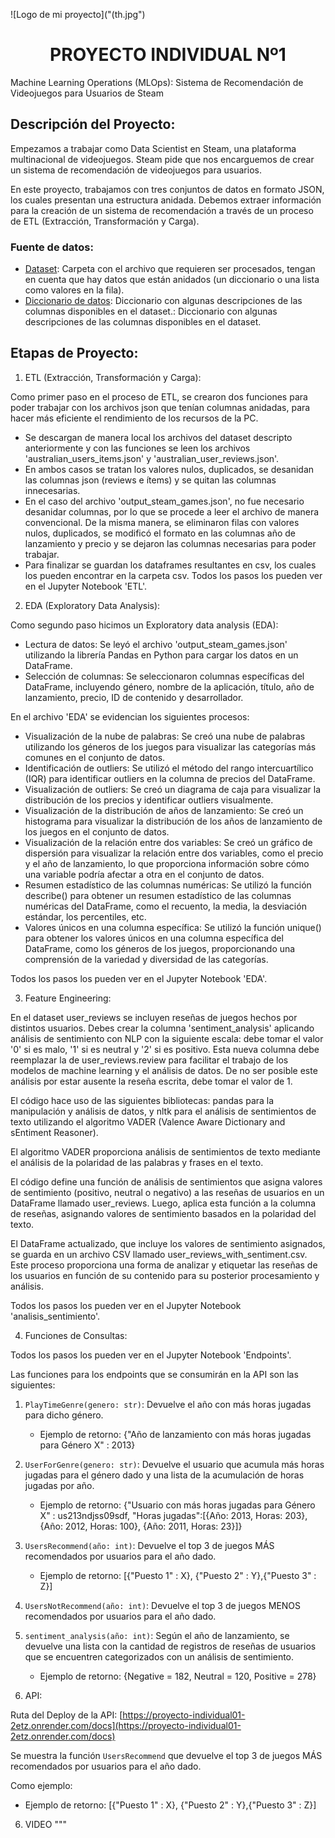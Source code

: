 ![Logo de mi proyecto]("(th.jpg")


   
# <h1 align=center> **PROYECTO INDIVIDUAL Nº1** </h1>

Machine Learning Operations (MLOps): Sistema de Recomendación de Videojuegos para Usuarios de Steam

## Descripción del Proyecto:

Empezamos a trabajar como Data Scientist en Steam, una plataforma multinacional de videojuegos. Steam pide que nos encarguemos de crear un sistema de recomendación de videojuegos para usuarios.

En este proyecto, trabajamos con tres conjuntos de datos en formato JSON, los cuales presentan una estructura anidada. Debemos extraer información para la creación de un sistema de recomendación a través de un proceso de ETL (Extracción, Transformación y Carga).

### Fuente de datos:

- [Dataset](https://drive.google.com/drive/folders/1HqBG2-sUkz_R3h1dZU5F2uAzpRn7BSpj): Carpeta con el archivo que requieren ser procesados, tengan en cuenta que hay datos que están anidados (un diccionario o una lista como valores en la fila).
- [Diccionario de datos](https://docs.google.com/spreadsheets/d/1-t9HLzLHIGXvliq56UE_gMaWBVTPfrlTf2D9uAtLGrk/edit?usp=drive_link): Diccionario con algunas descripciones de las columnas disponibles en el dataset.: Diccionario con algunas descripciones de las columnas disponibles en el dataset.

## Etapas de Proyecto:

1. ETL (Extracción, Transformación y Carga):

Como primer paso en el proceso de ETL, se crearon dos funciones para poder trabajar con los archivos json que tenían columnas anidadas, para hacer más eficiente el rendimiento de los recursos de la PC.

- Se descargan de manera local los archivos del dataset descripto anteriormente y con las funciones se leen los archivos 'australian_users_items.json' y 'australian_user_reviews.json'.
- En ambos casos se tratan los valores nulos, duplicados, se desanidan las columnas json (reviews e ítems) y se quitan las columnas innecesarias.
- En el caso del archivo 'output_steam_games.json', no fue necesario desanidar columnas, por lo que se procede a leer el archivo de manera convencional. De la misma manera, se eliminaron filas con valores nulos, duplicados, se modificó el formato en las columnas año de lanzamiento y precio y se dejaron las columnas necesarias para poder trabajar.
- Para finalizar se guardan los dataframes resultantes en csv, los cuales los pueden encontrar en la carpeta csv. Todos los pasos los pueden ver en el Jupyter Notebook 'ETL'.

2. EDA (Exploratory Data Analysis):

Como segundo paso hicimos un Exploratory data analysis (EDA):

- Lectura de datos: Se leyó el archivo 'output_steam_games.json' utilizando la librería Pandas en Python para cargar los datos en un DataFrame.
- Selección de columnas: Se seleccionaron columnas específicas del DataFrame, incluyendo género, nombre de la aplicación, título, año de lanzamiento, precio, ID de contenido y desarrollador.

En el archivo 'EDA' se evidencian los siguientes procesos:

- Visualización de la nube de palabras: Se creó una nube de palabras utilizando los géneros de los juegos para visualizar las categorías más comunes en el conjunto de datos.
- Identificación de outliers: Se utilizó el método del rango intercuartílico (IQR) para identificar outliers en la columna de precios del DataFrame.
- Visualización de outliers: Se creó un diagrama de caja para visualizar la distribución de los precios y identificar outliers visualmente.
- Visualización de la distribución de años de lanzamiento: Se creó un histograma para visualizar la distribución de los años de lanzamiento de los juegos en el conjunto de datos.
- Visualización de la relación entre dos variables: Se creó un gráfico de dispersión para visualizar la relación entre dos variables, como el precio y el año de lanzamiento, lo que proporciona información sobre cómo una variable podría afectar a otra en el conjunto de datos.
- Resumen estadístico de las columnas numéricas: Se utilizó la función describe() para obtener un resumen estadístico de las columnas numéricas del DataFrame, como el recuento, la media, la desviación estándar, los percentiles, etc.
- Valores únicos en una columna específica: Se utilizó la función unique() para obtener los valores únicos en una columna específica del DataFrame, como los géneros de los juegos, proporcionando una comprensión de la variedad y diversidad de las categorías.

Todos los pasos los pueden ver en el Jupyter Notebook 'EDA'.

3. Feature Engineering:

En el dataset user_reviews se incluyen reseñas de juegos hechos por distintos usuarios. Debes crear la columna 'sentiment_analysis' aplicando análisis de sentimiento con NLP con la siguiente escala: debe tomar el valor '0' si es malo, '1' si es neutral y '2' si es positivo. Esta nueva columna debe reemplazar la de user_reviews.review para facilitar el trabajo de los modelos de machine learning y el análisis de datos. De no ser posible este análisis por estar ausente la reseña escrita, debe tomar el valor de 1.

El código hace uso de las siguientes bibliotecas: pandas para la manipulación y análisis de datos, y nltk para el análisis de sentimientos de texto utilizando el algoritmo VADER (Valence Aware Dictionary and sEntiment Reasoner).

El algoritmo VADER proporciona análisis de sentimientos de texto mediante el análisis de la polaridad de las palabras y frases en el texto.

El código define una función de análisis de sentimientos que asigna valores de sentimiento (positivo, neutral o negativo) a las reseñas de usuarios en un DataFrame llamado user_reviews. Luego, aplica esta función a la columna de reseñas, asignando valores de sentimiento basados en la polaridad del texto.

El DataFrame actualizado, que incluye los valores de sentimiento asignados, se guarda en un archivo CSV llamado user_reviews_with_sentiment.csv. Este proceso proporciona una forma de analizar y etiquetar las reseñas de los usuarios en función de su contenido para su posterior procesamiento y análisis.

Todos los pasos los pueden ver en el Jupyter Notebook 'analisis_sentimiento'.

4. Funciones de Consultas:

Todos los pasos los pueden ver en el Jupyter Notebook 'Endpoints'.

Las funciones para los endpoints que se consumirán en la API son las siguientes:

1. `PlayTimeGenre(genero: str)`: Devuelve el año con más horas jugadas para dicho género.
   - Ejemplo de retorno: {"Año de lanzamiento con más horas jugadas para Género X" : 2013}

2. `UserForGenre(genero: str)`: Devuelve el usuario que acumula más horas jugadas para el género dado y una lista de la acumulación de horas jugadas por año.
   - Ejemplo de retorno: {"Usuario con más horas jugadas para Género X" : us213ndjss09sdf, "Horas jugadas":[{Año: 2013, Horas: 203}, {Año: 2012, Horas: 100}, {Año: 2011, Horas: 23}]}

3. `UsersRecommend(año: int)`: Devuelve el top 3 de juegos MÁS recomendados por usuarios para el año dado.
   - Ejemplo de retorno: [{"Puesto 1" : X}, {"Puesto 2" : Y},{"Puesto 3" : Z}]

4. `UsersNotRecommend(año: int)`: Devuelve el top 3 de juegos MENOS recomendados por usuarios para el año dado.
   
5. `sentiment_analysis(año: int)`: Según el año de lanzamiento, se devuelve una lista con la cantidad de registros de reseñas de usuarios que se encuentren categorizados con un análisis de sentimiento.
   - Ejemplo de retorno: {Negative = 182, Neutral = 120, Positive = 278}

5. API:

Ruta del Deploy de la API: [https://proyecto-individual01-2etz.onrender.com/docs](https://proyecto-individual01-2etz.onrender.com/docs)

Se muestra la función `UsersRecommend` que devuelve el top 3 de juegos MÁS recomendados por usuarios para el año dado. 

Como ejemplo:

- Ejemplo de retorno: [{"Puesto 1" : X}, {"Puesto 2" : Y},{"Puesto 3" : Z}]

6. VIDEO
"""
